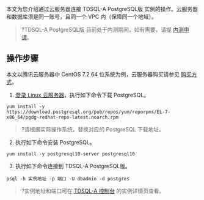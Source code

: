 
本文为您介绍通过云服务器连接 TDSQL-A PostgreSQL版 实例的操作。云服务器和数据库须是同一账号，且同一个 VPC 内（保障同一个地域）。
>?TDSQL-A PostgreSQL版 目前处于内测期间，如有需要，请提 [内测申请](https://cloud.tencent.com/apply/p/vbtsrbx5vd)。

## 操作步骤
本文以腾讯云服务器中 CentOS 7.2 64 位系统为例，云服务器购买请参见 [ 购买方式](https://cloud.tencent.com/document/product/213/506)。

1. [登录 Linux 云服务器](https://cloud.tencent.com/document/product/213/5436)，执行如下命令下载 PostgreSQL。
```
yum install -y https://download.postgresql.org/pub/repos/yum/reporpms/EL-7-x86_64/pgdg-redhat-repo-latest.noarch.rpm
```
>?请根据实际操作系统，替换对应的 PostgreSQL 下载地址。
2. 执行如下命令安装 PostgreSQL。
```
yum install -y postgresql10-server postgresql10
```
3. 执行如下命令连接到 TDSQL-A PostgreSQL版。
```
psql -h 实例地址 -p 端口 -U dbadmin -d postgres
```
>?实例地址和端口可在 [TDSQL-A 控制台](https://console.cloud.tencent.com/tdsqla/tdapg) 的实例详情页查看。

